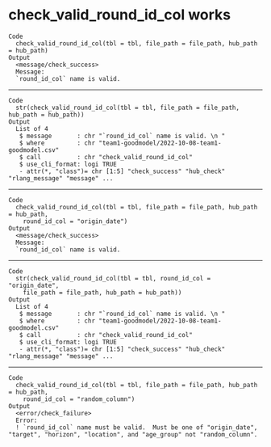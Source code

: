 # check_valid_round_id_col works

    Code
      check_valid_round_id_col(tbl = tbl, file_path = file_path, hub_path = hub_path)
    Output
      <message/check_success>
      Message:
      `round_id_col` name is valid.

---

    Code
      str(check_valid_round_id_col(tbl = tbl, file_path = file_path, hub_path = hub_path))
    Output
      List of 4
       $ message       : chr "`round_id_col` name is valid. \n "
       $ where         : chr "team1-goodmodel/2022-10-08-team1-goodmodel.csv"
       $ call          : chr "check_valid_round_id_col"
       $ use_cli_format: logi TRUE
       - attr(*, "class")= chr [1:5] "check_success" "hub_check" "rlang_message" "message" ...

---

    Code
      check_valid_round_id_col(tbl = tbl, file_path = file_path, hub_path = hub_path,
        round_id_col = "origin_date")
    Output
      <message/check_success>
      Message:
      `round_id_col` name is valid.

---

    Code
      str(check_valid_round_id_col(tbl = tbl, round_id_col = "origin_date",
        file_path = file_path, hub_path = hub_path))
    Output
      List of 4
       $ message       : chr "`round_id_col` name is valid. \n "
       $ where         : chr "team1-goodmodel/2022-10-08-team1-goodmodel.csv"
       $ call          : chr "check_valid_round_id_col"
       $ use_cli_format: logi TRUE
       - attr(*, "class")= chr [1:5] "check_success" "hub_check" "rlang_message" "message" ...

---

    Code
      check_valid_round_id_col(tbl = tbl, file_path = file_path, hub_path = hub_path,
        round_id_col = "random_column")
    Output
      <error/check_failure>
      Error:
      ! `round_id_col` name must be valid.  Must be one of "origin_date", "target", "horizon", "location", and "age_group" not "random_column".

